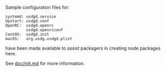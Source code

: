 Sample configuration files for:
```
systemd: usdgd.service
Upstart: usdgd.conf
OpenRC:  usdgd.openrc
         usdgd.openrcconf
CentOS:  usdgd.init
macOS:   org.usdg.usdgd.plist
```
have been made available to assist packagers in creating node packages here.

See [doc/init.md](../../doc/init.md) for more information.
